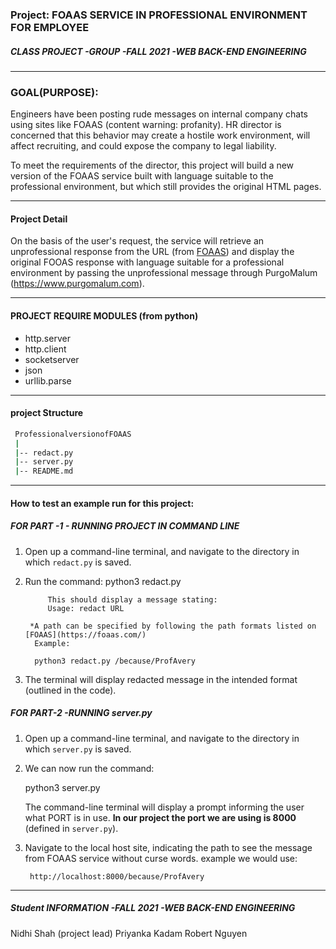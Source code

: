 ### Project: FOAAS SERVICE IN PROFESSIONAL ENVIRONMENT FOR EMPLOYEE
##### CLASS PROJECT -GROUP -FALL 2021 -WEB BACK-END ENGINEERING
--------------------------------------------------------
### GOAL(PURPOSE): 
Engineers have been posting rude messages on internal company chats using sites like FOAAS (content warning: profanity). HR director is concerned that this behavior may create a hostile work environment, will affect recruiting, and could expose the company to legal liability.

To meet the requirements of the director, this project will build a new version of the FOAAS service built with language suitable to the professional environment, but which still provides the original HTML pages.

--------------------------------------------------
####  Project Detail
On the basis of the user's request, the service will retrieve an unprofessional response from the URL (from [FOAAS](https://foaas.com/)) and display the original FOOAS response with language suitable for a professional environment by passing the unprofessional message through PurgoMalum (https://www.purgomalum.com).

------------------------------------------------------
#### PROJECT REQUIRE MODULES (from python)
* http.server
* http.client
* socketserver
* json
* urllib.parse
-----------------------------------------------------
#### project Structure
~~~bash
 ProfessionalversionofFOAAS
 |
 |-- redact.py
 |-- server.py
 |-- README.md
 ~~~
-------------------------------------------------
#### How to test an example run for this project:

##### FOR PART -1 - RUNNING PROJECT IN COMMAND LINE
1. Open up a command-line terminal, and navigate to the directory in which `redact.py` is saved.
2. Run the command:
            python3 redact.py

            This should display a message stating:
            Usage: redact URL

        *A path can be specified by following the path formats listed on [FOAAS](https://foaas.com/)
         Example:

         python3 redact.py /because/ProfAvery

3. The terminal will display redacted message in the intended format (outlined in the code).

##### FOR PART-2 -RUNNING server.py
1. Open up a command-line terminal, and navigate to the directory in which `server.py` is saved.
2. We can now run the command:

    python3 server.py

    The command-line terminal will display a prompt informing the user what PORT is in use. **In our project the port we are using is 8000** (defined in `server.py`).

3. Navigate to the local host site, indicating the path to see the message from FOAAS service without curse words.
    example we would use:

        http://localhost:8000/because/ProfAvery



---------------------------------------------------------
##### Student INFORMATION -FALL 2021 -WEB BACK-END ENGINEERING
Nidhi Shah (project lead)
Priyanka Kadam
Robert Nguyen
